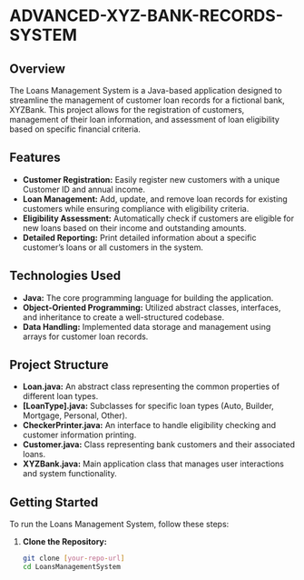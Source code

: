 # ADVANCED-XYZ-BANK-RECORDS-SYSTEM


## Overview
The Loans Management System is a Java-based application designed to streamline the management of customer loan records for a fictional bank, XYZBank. This project allows for the registration of customers, management of their loan information, and assessment of loan eligibility based on specific financial criteria.

## Features
- **Customer Registration:** Easily register new customers with a unique Customer ID and annual income.
- **Loan Management:** Add, update, and remove loan records for existing customers while ensuring compliance with eligibility criteria.
- **Eligibility Assessment:** Automatically check if customers are eligible for new loans based on their income and outstanding amounts.
- **Detailed Reporting:** Print detailed information about a specific customer’s loans or all customers in the system.

## Technologies Used
- **Java:** The core programming language for building the application.
- **Object-Oriented Programming:** Utilized abstract classes, interfaces, and inheritance to create a well-structured codebase.
- **Data Handling:** Implemented data storage and management using arrays for customer loan records.

## Project Structure
- **Loan.java:** An abstract class representing the common properties of different loan types.
- **[LoanType].java:** Subclasses for specific loan types (Auto, Builder, Mortgage, Personal, Other).
- **CheckerPrinter.java:** An interface to handle eligibility checking and customer information printing.
- **Customer.java:** Class representing bank customers and their associated loans.
- **XYZBank.java:** Main application class that manages user interactions and system functionality.

## Getting Started
To run the Loans Management System, follow these steps:

1. **Clone the Repository:**
   ```bash
   git clone [your-repo-url]
   cd LoansManagementSystem
